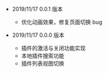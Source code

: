 - 2019/11/17 0.0.1 版本

  - 优化动画效果，修复页面切换 bug

- 2019/11/17 0.0.0 版本
  - 插件的激活与关闭功能实现
  - 本地插件搜索功能
  - 插件列表视图切换
